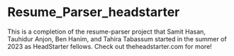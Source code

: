 # Resume_Parser_headstarter

This is a completion of the resume-parser project that Samit Hasan, Tauhidur Anjon, Ben Hanim, and Tahira Tabassum started in the summer of 2023 as HeadStarter fellows. Check out theheadstarter.com for more!
